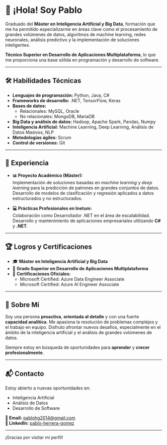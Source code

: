 # 👋 ¡Hola! Soy Pablo

Graduado del **Máster en Inteligencia Artificial y Big Data**, formación que me ha permitido especializarme en áreas clave como el procesamiento de grandes volúmenes de datos, algoritmos de machine learning, redes neuronales, análisis predictivo y la implementación de soluciones inteligentes.

**Técnico Superior en Desarrollo de Aplicaciones Multiplataforma**, lo que me proporciona una base sólida en programación y desarrollo de software.

---

## 🛠️ Habilidades Técnicas

- **Lenguajes de programación:** Python, Java, C#
- **Frameworks de desarrollo:** .NET, TensorFlow, Keras
- **Bases de datos:**
  - Relacionales: MySQL, Oracle
  - No relacionales: MongoDB, MariaDB
- **Big Data y análisis de datos:** Hadoop, Apache Spark, Pandas, Numpy
- **Inteligencia Artificial:** Machine Learning, Deep Learning, Análisis de Datos Masivos, NLP
- **Metodologías ágiles:** Scrum
- **Control de versiones:** Git

---

## 💼 Experiencia

- **📊 Proyecto Académico (Máster):**  
  Implementación de soluciones basadas en *machine learning* y *deep learning* para la predicción de patrones en grandes conjuntos de datos. Desarrollo de modelos de clasificación y regresión aplicados a datos estructurados y no estructurados.

- **💻 Prácticas Profesionales en Inetum:**  
  Colaboración como Desarrollador .NET en el área de escalabilidad. Desarrollo y mantenimiento de aplicaciones empresariales utilizando **C#** y **.NET**.

---

## 🏆 Logros y Certificaciones

- 🎓 **Máster en Inteligencia Artificial y Big Data**
- 📱 **Grado Superior en Desarrollo de Aplicaciones Multiplataforma**
- 🧠 **Certificaciones Oficiales:**
  - Microsoft Certified: Azure Data Engineer Associate
  - Microsoft Certified: Azure AI Engineer Associate

---

## 🙋 Sobre Mí

Soy una persona **proactiva**, **orientada al detalle** y con una fuerte **capacidad analítica**. Me apasiona la resolución de problemas complejos y el trabajo en equipo. Disfruto afrontar nuevos desafíos, especialmente en el ámbito de la inteligencia artificial y el análisis de grandes volúmenes de datos.

Siempre estoy en búsqueda de oportunidades para **aprender** y **crecer profesionalmente**.

---

## 📬 Contacto

Estoy abierto a nuevas oportunidades en:

- Inteligencia Artificial  
- Análisis de Datos  
- Desarrollo de Software

**📧 Email:** pablohg2014@gmail.com  
**🔗 LinkedIn:** [pablo-herrera-gomez](https://www.linkedin.com/in/pablo-herrera-gomez/)

---

¡Gracias por visitar mi perfil!
